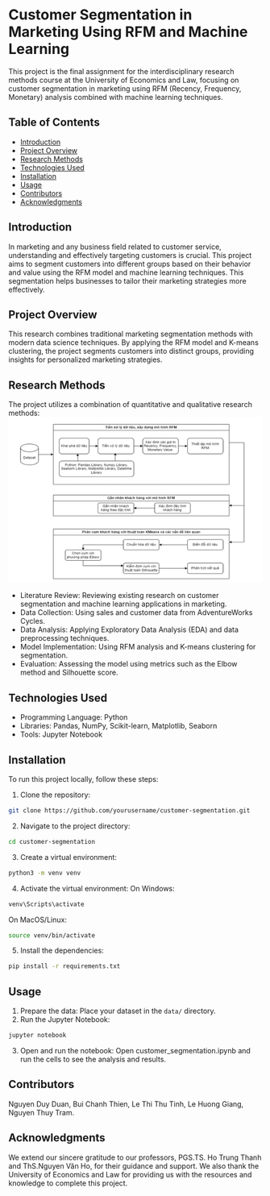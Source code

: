 # Customer Segmentation in Marketing Using RFM and Machine Learning
This project is the final assignment for the interdisciplinary research methods course at the University of Economics and Law, focusing on customer segmentation in marketing using RFM (Recency, Frequency, Monetary) analysis combined with machine learning techniques.

## Table of Contents
- [Introduction](#introduction)
- [Project Overview](#project-overview)
- [Research Methods](#research-methods)
- [Technologies Used](#technologies-used)
- [Installation](#installation)
- [Usage](#usage)
- [Contributors](#contributors)
- [Acknowledgments](#acknowledgments)

## Introduction
In marketing and any business field related to customer service, understanding and effectively targeting customers is crucial. This project aims to segment customers into different groups based on their behavior and value using the RFM model and machine learning techniques. This segmentation helps businesses to tailor their marketing strategies more effectively.

## Project Overview
This research combines traditional marketing segmentation methods with modern data science techniques. By applying the RFM model and K-means clustering, the project segments customers into distinct groups, providing insights for personalized marketing strategies.

## Research Methods
The project utilizes a combination of quantitative and qualitative research methods:
![screenshot](Picture1.png)
- Literature Review: Reviewing existing research on customer segmentation and machine learning applications in marketing.
- Data Collection: Using sales and customer data from AdventureWorks Cycles.
- Data Analysis: Applying Exploratory Data Analysis (EDA) and data preprocessing techniques.
- Model Implementation: Using RFM analysis and K-means clustering for segmentation.
- Evaluation: Assessing the model using metrics such as the Elbow method and Silhouette score.

## Technologies Used
- Programming Language: Python
- Libraries: Pandas, NumPy, Scikit-learn, Matplotlib, Seaborn
- Tools: Jupyter Notebook

## Installation
To run this project locally, follow these steps:
1. Clone the repository:
```bash
git clone https://github.com/yourusername/customer-segmentation.git
```
2. Navigate to the project directory:
```bash
cd customer-segmentation
```
3. Create a virtual environment:
```bash
python3 -m venv venv
```
4. Activate the virtual environment:
On Windows:
``` bash
venv\Scripts\activate
```
On MacOS/Linux:
```bash
source venv/bin/activate
```
5. Install the dependencies:
``` bash
pip install -r requirements.txt
```
## Usage
1. Prepare the data: Place your dataset in the `data/` directory.
2. Run the Jupyter Notebook:
```bash
jupyter notebook
```
3. Open and run the notebook: Open customer_segmentation.ipynb and run the cells to see the analysis and results.

## Contributors
Nguyen Duy Duan, Bui Chanh Thien, Le Thi Thu Tinh, Le Huong Giang, Nguyen Thuy Tram.

## Acknowledgments
We extend our sincere gratitude to our professors, PGS.TS. Ho Trung Thanh and ThS.Nguyen Văn Ho, for their guidance and support. We also thank the University of Economics and Law for providing us with the resources and knowledge to complete this project.

